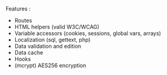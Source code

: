 Features :
 * Routes
 * HTML helpers (valid W3C/WCAG)
 * Variable accessors (cookies, sessions, global vars, arrays)
 * Localization (sql, gettext, php)
 * Data validation and edition
 * Data cache
 * Hooks
 * (mcrypt) AES256 encryption